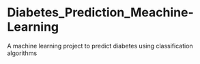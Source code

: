 # Diabetes_Prediction_Meachine-Learning
A machine learning project to predict diabetes using classification algorithms
